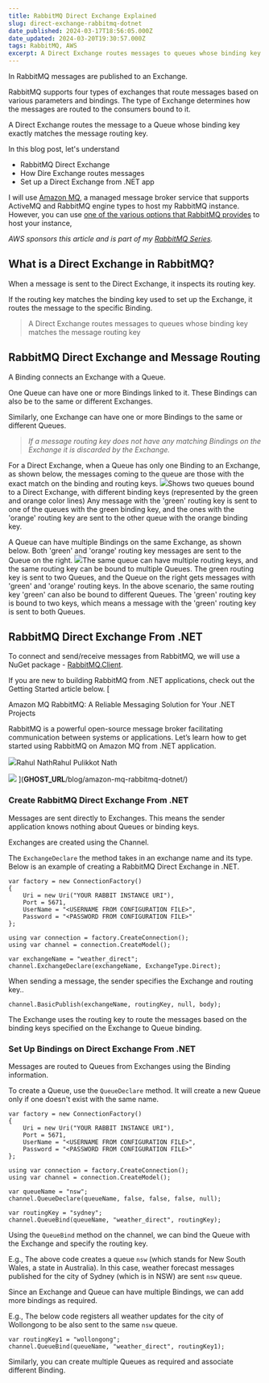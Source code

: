 ```yaml
---
title: RabbitMQ Direct Exchange Explained
slug: direct-exchange-rabbitmq-dotnet
date_published: 2024-03-17T18:56:05.000Z
date_updated: 2024-03-20T19:30:57.000Z
tags: RabbitMQ, AWS
excerpt: A Direct Exchange routes messages to queues whose binding key matches the message routing key. Let's understand how to set up a Direct Exchange and how it routes messages to consumers.
---
```


In RabbitMQ messages are published to an Exchange.

RabbitMQ supports four types of exchanges that route messages based on various parameters and bindings. The type of Exchange determines how the messages are routed to the consumers bound to it.

A Direct Exchange routes the message to a Queue whose binding key exactly matches the message routing key.

In this blog post, let's understand 

- RabbitMQ Direct Exchange
- How Dire Exchange routes messages 
- Set up a Direct Exchange from .NET app

I will use [Amazon MQ](https://aws.amazon.com/amazon-mq/?ref=rahulpnath.com), a managed message broker service that supports ActiveMQ and RabbitMQ engine types to host my RabbitMQ instance. However, you can use [one of the various options that RabbitMQ provides](https://www.rabbitmq.com/download.html?ref=rahulpnath.com) to host your instance,

*AWS sponsors this article and is part of my *[*RabbitMQ Series*](__GHOST_URL__/blog/tag/rabbitmq/)*.*

## What is a Direct Exchange in RabbitMQ?

When a message is sent to the Direct Exchange, it inspects its routing key. 

If the routing key matches the binding key used to set up the Exchange, it routes the message to the specific Binding. 

> A Direct Exchange routes messages to queues whose binding key matches the message routing key

## RabbitMQ Direct Exchange and Message Routing

A Binding connects an Exchange with a Queue.

One Queue can have one or more Bindings linked to it. These Bindings can also be to the same or different Exchanges.

Similarly, one Exchange can have one or more Bindings to the same or different Queues.

> *If a message routing key does not have any matching Bindings on the Exchange it is discarded by the Exchange.*

For a Direct Exchange, when a Queue has only one Binding to an Exchange, as shown below, the messages coming to the queue are those with the exact match on the binding and routing keys.
![](__GHOST_URL__/content/images/2024/03/image-1.png)Shows two queues bound to a Direct Exchange, with different binding keys (represented by the green and orange color lines)
Any message with the 'green' routing key is sent to one of the queues with the green binding key, and the ones with the 'orange' routing key are sent to the other queue with the orange binding key.

A Queue can have multiple Bindings on the same Exchange, as shown below. Both 'green' and 'orange' routing key messages are sent to the Queue on the right. 
![](__GHOST_URL__/content/images/2024/03/image-2.png)The same queue can have multiple routing keys, and the same routing key can be bound to multiple Queues. The green routing key is sent to two Queues, and the Queue on the right gets messages with 'green' and 'orange' routing keys.
In the above scenario, the same routing key 'green' can also be bound to different Queues. The 'green' routing key is bound to two keys, which means a message with the 'green' routing key is sent to both Queues.

## RabbitMQ Direct Exchange From .NET

To connect and send/receive messages from RabbitMQ, we will use a NuGet package - [RabbitMQ.Client](https://www.nuget.org/packages/RabbitMQ.Client?ref=rahulpnath.com).

If you are new to building RabbitMQ from .NET applications, check out the Getting Started article below. 
[

Amazon MQ RabbitMQ: A Reliable Messaging Solution for Your .NET Projects

RabbitMQ is a powerful open-source message broker facilitating communication between systems or applications. Let’s learn how to get started using RabbitMQ on Amazon MQ from .NET application.

![](__GHOST_URL__/content/images/size/w256h256/2022/10/logo-512x512.png)Rahul NathRahul Pulikkot Nath

![](__GHOST_URL__/content/images/2024/01/rabbit-mq-dotnet.png)
](__GHOST_URL__/blog/amazon-mq-rabbitmq-dotnet/)
### Create RabbitMQ Direct Exchange From .NET

Messages are sent directly to Exchanges. This means the sender application knows nothing about Queues or binding keys. 

Exchanges are created using the Channel. 

The `ExchangeDeclare` the method takes in an exchange name and its type. Below is an example of creating a RabbitMQ Direct Exchange in .NET.

    var factory = new ConnectionFactory()
    {
        Uri = new Uri("YOUR RABBIT INSTANCE URI"),
        Port = 5671,
        UserName = "<USERNAME FROM CONFIGURATION FILE>",
        Password = "<PASSWORD FROM CONFIGURATION FILE>"
    };
    
    using var connection = factory.CreateConnection();
    using var channel = connection.CreateModel();
    
    var exchangeName = "weather_direct";
    channel.ExchangeDeclare(exchangeName, ExchangeType.Direct);

When sending a message, the sender specifies the Exchange and routing key..

    channel.BasicPublish(exchangeName, routingKey, null, body);

 The Exchange uses the routing key to route the messages based on the binding keys specified on the Exchange to Queue binding.

### Set Up Bindings on Direct Exchange From .NET

Messages are routed to Queues from Exchanges using the Binding information. 

To create a Queue, use the `QueueDeclare` method. It will create a new Queue only if one doesn't exist with the same name. 

    var factory = new ConnectionFactory()
    {
        Uri = new Uri("YOUR RABBIT INSTANCE URI"),
        Port = 5671,
        UserName = "<USERNAME FROM CONFIGURATION FILE>",
        Password = "<PASSWORD FROM CONFIGURATION FILE>"
    };
    
    using var connection = factory.CreateConnection();
    using var channel = connection.CreateModel();
    
    var queueName = "nsw";
    channel.QueueDeclare(queueName, false, false, false, null);
    
    var routingKey = "sydney";
    channel.QueueBind(queueName, "weather_direct", routingKey);

Using the `QueueBind` method on the channel, we can bind the Queue with the Exchange and specify the routing key.

E.g., The above code creates a queue `nsw` (which stands for New South Wales, a state in Australia). In this case, weather forecast messages published for the city of Sydney (which is in NSW) are sent `nsw` queue.

Since an Exchange and Queue can have multiple Bindings, we can add more bindings as required. 

E.g., The below code registers all weather updates for the city of Wollongong to be also sent to the same `nsw` queue.

    var routingKey1 = "wollongong";
    channel.QueueBind(queueName, "weather_direct", routingKey1);

Similarly, you can create multiple Queues as required and associate different Binding.

